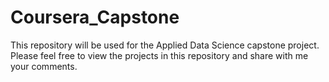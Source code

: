# Coursera_Capstone
This repository will be used for the Applied Data Science capstone project. 
Please feel free to view the projects in this repository and share with me your comments.

